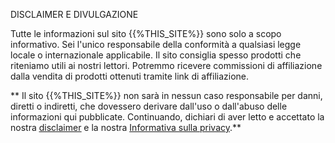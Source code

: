 <p class = "rascrutie_footer"> DISCLAIMER E DIVULGAZIONE </p>
Tutte le informazioni sul sito {{%THIS_SITE%}} sono solo a scopo informativo. Sei l'unico responsabile della conformità a qualsiasi legge locale o internazionale applicabile. Il sito consiglia spesso prodotti che riteniamo utili ai nostri lettori. Potremmo ricevere commissioni di affiliazione dalla vendita di prodotti ottenuti tramite link di affiliazione.

** Il sito {{%THIS_SITE%}} non sarà in nessun caso responsabile per danni, diretti o indiretti, che dovessero derivare dall'uso o dall'abuso delle informazioni qui pubblicate. Continuando, dichiari di aver letto e accettato la nostra <u> [disclaimer](%%sdstudio_autogen__OTKAZ_URL%%)</u> e la nostra <u> [Informativa sulla privacy](%%sdstudio_autogen__KONF_URL%%)</u>.**